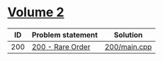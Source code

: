 # [Volume 2](https://onlinejudge.org/index.php?option=com_onlinejudge&Itemid=8&category=4)



| ID  | Problem statement                                                                                                                 | Solution                     |
|-----|-----------------------------------------------------------------------------------------------------------------------------------|------------------------------|
| 200 | [200 - Rare Order](http://uva.onlinejudge.org/index.php?option=com_onlinejudge&Itemid=8&category=4&page=show_problem&problem=136) | [200/main.cpp](200/main.cpp) |

